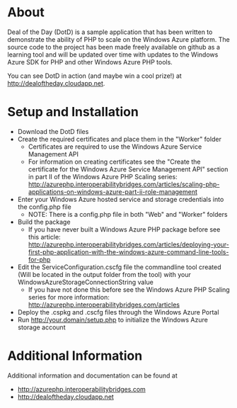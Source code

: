 # About #
Deal of the Day (DotD) is a sample application that has been written to demonstrate the ability of PHP to scale on the Windows Azure platform. The source code to the project has been made freely available on github as a learning tool and will be updated over time with updates to the Windows Azure SDK for PHP and other Windows Azure PHP tools.

You can see DotD in action (and maybe win a cool prize!) at http://dealoftheday.cloudapp.net.


# Setup and Installation #

- Download the DotD files
- Create the required certificates and place them in the "Worker" folder 
	+ Certificates are required to use the Windows Azure Service Management API
	+ For information on creating certificates see the "Create the certificate for the Windows Azure Service Management API" section in part II of the Windows Azure PHP Scaling series: http://azurephp.interoperabilitybridges.com/articles/scaling-php-applications-on-windows-azure-part-ii-role-management
- Enter your Windows Azure hosted service and storage credentials into the config.php file
	+ NOTE: There is a config.php file in both "Web" and "Worker" folders
- Build the package
	+ If you have never built a Windows Azure PHP package before see this article: http://azurephp.interoperabilitybridges.com/articles/deploying-your-first-php-application-with-the-windows-azure-command-line-tools-for-php
- Edit the ServiceConfiguration.cscfg file the commandline tool created (Will be located in the output folder from the tool) with your WindowsAzureStorageConnectionString value
	+ If you have not done this before see the Windows Azure PHP Scaling series for more information: http://azurephp.interoperabilitybridges.com/articles
- Deploy the .cspkg and .cscfg files through the Windows Azure Portal
- Run http://your.domain/setup.php to initialize the Windows Azure storage account

# Additional Information #
Additional information and documentation can be found at

- http://azurephp.interoperabilitybridges.com
- http://dealoftheday.cloudapp.net
